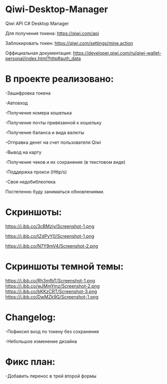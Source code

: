 # Qiwi-Desktop-Manager
Qiwi API C# Desktop Manager

Для получения токена:
https://qiwi.com/api

Заблокировать токен:
https://qiwi.com/settings/mine.action

Оффициальная документация:
https://developer.qiwi.com/ru/qiwi-wallet-personal/index.html?http#auth_data

# В проекте реализовано: 

-Зашифровка токена

-Автовход

-Получение номера кошелька

-Получение почты привязанной к кошельку

-Получение баланса и вида валюты

-Отправка денег на счет пользователя Qiwi

-Вывод на карту

-Получение чеков и их сохранение (в текстовом виде)

-Поддержка прокси (Http/s)

-Своя недобиблеотека

Постепенно буду заниматься обновлениями.

# Скриншоты:

https://i.ibb.co/3cBMzjy/Screenshot-1.png

https://i.ibb.co/tZdPyY0/Screenshot-1.png

https://i.ibb.co/N7Y9mV4/Screenshot-2.png

# Скриншоты темной темы:
https://i.ibb.co/Rh3mfbT/Screenshot-1.png
https://i.ibb.co/wJMmYmz/Screenshot-2.png
https://i.ibb.co/bKKzCRT/Screenshot-3.png
https://i.ibb.co/DwMZk9G/Screenshot-1.png

# Changelog:

-Пофиксил вход по токену без сохранения

-Небольшое изменение дизайна

# Фикс план:

-Добавить перенос в трей второй формы

